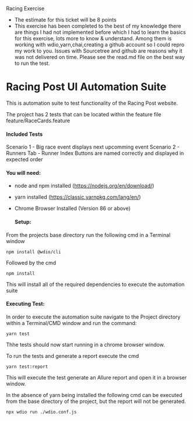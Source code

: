 Racing Exercise
* The estimate for this ticket will be 8 points
* This exercise has been completed to the best of my knowledge there are things I had not implemented before which I had to learn the basics for this exercise, lots more to know & understand.
Among them is working with wdio,yarn,chai,creating a github account so I could repro my work to you.
Issues with Sourcetree and github are reasons why it was not delivered on time.
Please see the read.md file on the best way to run the test.

Racing Post UI Automation Suite
=====================================

This is automation suite to test functionality of the Racing Post website. 

The project has 2 tests that can be located within the feature file feature/RaceCards.feature

  #### Included Tests
Scenario 1 - Big race event displays next upcomming event
Scenario 2 - Runners Tab - Runner Index Buttons are named correctly and displayed in expected order

  #### You will need:

- node and npm installed (https://nodejs.org/en/download/)
- yarn installed (https://classic.yarnpkg.com/lang/en/)
- Chrome Browser Installed (Version 86 or above)


  #### Setup:
From the projects base directory run the following cmd in a Terminal window

    npm install @wdio/cli
    
Followed by the cmd

    npm install

This will install all of the required dependencies to execute the automation suite
  #### Executing Test:
In order to execute the automation suite navigate to the Project directory within a Terminal/CMD window and run the command: 

    yarn test

Thhe tests should now start running in a chrome browser window.

To run the tests and generate a report execute the cmd

    yarn test:report

This will execute the test generate an Allure report and open it in a browser window.

In the absence of yarn being installed the following cmd can be executed from the base directory of the project, but the report will not be generated.

    npx wdio run ./wdio.conf.js

